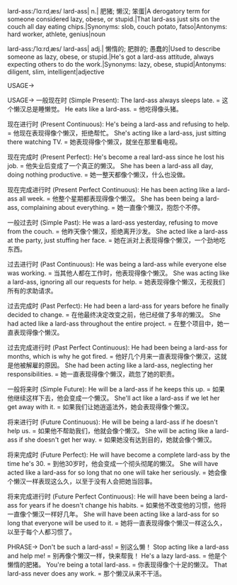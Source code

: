 lard-ass:/ˈlɑːrdˌæs/
lard-ass| n.| 肥猪; 懒汉; 笨蛋|A derogatory term for someone considered lazy, obese, or stupid.|That lard-ass just sits on the couch all day eating chips.|Synonyms: slob, couch potato, fatso|Antonyms: hard worker, athlete, genius|noun

lard-ass:/ˈlɑːrdˌæs/
lard-ass| adj.| 懒惰的; 肥胖的; 愚蠢的|Used to describe someone as lazy, obese, or stupid.|He's got a lard-ass attitude, always expecting others to do the work.|Synonyms: lazy, obese, stupid|Antonyms: diligent, slim, intelligent|adjective


USAGE->

USAGE->
一般现在时 (Simple Present):
The lard-ass always sleeps late. =  这个懒汉总是睡懒觉。
He eats like a lard-ass. = 他吃得像头猪。

现在进行时 (Present Continuous):
He's being a lard-ass and refusing to help. = 他现在表现得像个懒汉，拒绝帮忙。
She's acting like a lard-ass, just sitting there watching TV. = 她表现得像个懒汉，就坐在那里看电视。


现在完成时 (Present Perfect):
He's become a real lard-ass since he lost his job. = 他失业后变成了一个真正的懒汉。
She has been a lard-ass all day, doing nothing productive. = 她一整天都像个懒汉，什么也没做。


现在完成进行时 (Present Perfect Continuous):
He has been acting like a lard-ass all week. = 他整个星期都表现得像个懒汉。
She has been being a lard-ass, complaining about everything. = 她一直像个懒汉，抱怨个不停。

一般过去时 (Simple Past):
He was a lard-ass yesterday, refusing to move from the couch. = 他昨天像个懒汉，拒绝离开沙发。
She acted like a lard-ass at the party, just stuffing her face. = 她在派对上表现得像个懒汉，一个劲地吃东西。

过去进行时 (Past Continuous):
He was being a lard-ass while everyone else was working. = 当其他人都在工作时，他表现得像个懒汉。
She was acting like a lard-ass, ignoring all our requests for help. = 她表现得像个懒汉，无视我们所有的求助请求。

过去完成时 (Past Perfect):
He had been a lard-ass for years before he finally decided to change. = 在他最终决定改变之前，他已经做了多年的懒汉。
She had acted like a lard-ass throughout the entire project. = 在整个项目中，她一直表现得像个懒汉。

过去完成进行时 (Past Perfect Continuous):
He had been being a lard-ass for months, which is why he got fired. = 他好几个月来一直表现得像个懒汉，这就是他被解雇的原因。
She had been acting like a lard-ass, neglecting her responsibilities. = 她一直表现得像个懒汉，疏忽了她的职责。

一般将来时 (Simple Future):
He will be a lard-ass if he keeps this up. = 如果他继续这样下去，他会变成一个懒汉。
She'll act like a lard-ass if we let her get away with it. = 如果我们让她逍遥法外，她会表现得像个懒汉。


将来进行时 (Future Continuous):
He will be being a lard-ass if he doesn't help us. = 如果他不帮助我们，他就会像个懒汉。
She will be acting like a lard-ass if she doesn't get her way. = 如果她没有达到目的，她就会像个懒汉。


将来完成时 (Future Perfect):
He will have become a complete lard-ass by the time he's 30. = 到他30岁时，他会变成一个彻头彻尾的懒汉。
She will have acted like a lard-ass for so long that no one will take her seriously. = 她会像个懒汉一样表现这么久，以至于没有人会把她当回事。

将来完成进行时 (Future Perfect Continuous):
He will have been being a lard-ass for years if he doesn't change his habits. = 如果他不改变他的习惯，他将一直像个懒汉一样好几年。
She will have been acting like a lard-ass for so long that everyone will be used to it. = 她将一直表现得像个懒汉一样这么久，以至于每个人都习惯了。


PHRASE->
Don't be such a lard-ass! = 别这么懒！
Stop acting like a lard-ass and help me! = 别再像个懒汉一样，快来帮我！
He's a lazy lard-ass. = 他是个懒惰的肥猪。
You're being a total lard-ass. = 你表现得像个十足的懒汉。
That lard-ass never does any work. = 那个懒汉从来不干活。
